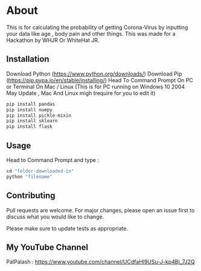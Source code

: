 # About
This is for calculating the probability of getting Corona-Virus by inputting your data like age , body pain and other things. This was made for a Hackathon by WHJR Or WhiteHat JR.

## Installation
Download Python (https://www.python.org/downloads/)
Download Pip (https://pip.pypa.io/en/stable/installing/)
Head To Command Prompt On PC or Terminal On Mac / Linux (This is for PC running on Windows 10 2004 May Update , Mac And Linux migh trequire for you to edit it)
```python 
pip install pandas 
pip install numpy
pip install pickle-mixin 
pip install sklearn
pip install flask 
```


## Usage
Head to Command Prompt and type : 

```python 
cd "folder-downloaded-in"
python "filename"
``` 

## Contributing
Pull requests are welcome. For major changes, please open an issue first to discuss what you would like to change.

Please make sure to update tests as appropriate.

## My YouTube Channel 
PalPalash : https://www.youtube.com/channel/UCdfaHl9USu-J-kp4Bj_7J2Q 
